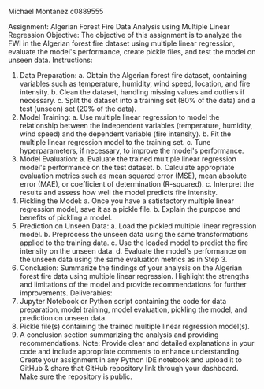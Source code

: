 Michael Montanez
c0889555

Assignment: Algerian Forest Fire Data Analysis using Multiple Linear Regression
Objective: The objective of this assignment is to analyze the FWI in the Algerian forest fire dataset using multiple linear regression, evaluate the model's performance, create pickle files, and test the model on unseen data.
Instructions:
1.	Data Preparation: a. Obtain the Algerian forest fire dataset, containing variables such as
temperature, humidity, wind speed, location, and fire intensity. b. Clean the dataset, handling missing values and outliers if necessary. c. Split the dataset into a training set (80% of the data) and a test (unseen) set (20% of the data).
2.	Model Training: a. Use multiple linear regression to model the relationship between the
independent variables (temperature, humidity, wind speed) and the dependent variable (fire intensity). b. Fit the multiple linear regression model to the training set. c. Tune
hyperparameters, if necessary, to improve the model's performance.
3.	Model Evaluation: a. Evaluate the trained multiple linear regression model's performance on the test dataset. b. Calculate appropriate evaluation metrics such as mean squared error (MSE),
mean absolute error (MAE), or coefficient of determination (R-squared). c. Interpret the results and assess how well the model predicts fire intensity.
4.	Pickling the Model: a. Once you have a satisfactory multiple linear regression model, save it as a pickle file. b. Explain the purpose and benefits of pickling a model.
5.	Prediction on Unseen Data: a. Load the pickled multiple linear regression model. b. Preprocess the unseen data using the same transformations applied to the training data. c. Use the loaded model to predict the fire intensity on the unseen data. d. Evaluate the model's performance on the unseen data using the same evaluation metrics as in Step 3.
6.	Conclusion: Summarize the findings of your analysis on the Algerian forest fire data using multiple linear regression. Highlight the strengths and limitations of the model and provide recommendations for further improvements.
Deliverables:
1.	Jupyter Notebook or Python script containing the code for data preparation, model training, model evaluation, pickling the model, and prediction on unseen data.
2.	Pickle file(s) containing the trained multiple linear regression model(s).
3.	A conclusion section summarizing the analysis and providing recommendations.
Note: Provide clear and detailed explanations in your code and include appropriate comments to enhance understanding.
Create your assignment in any Python IDE notebook and upload it to GitHub & share that GitHub repository link through your dashboard. Make sure the repository is public.
